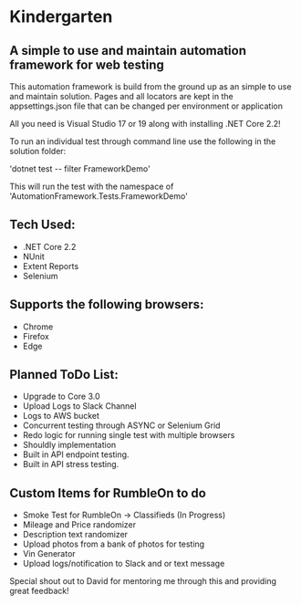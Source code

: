 # Kindergarten

## A simple to use and maintain automation framework for web testing

This automation framework is build from the ground up as an simple to use and maintain solution. Pages and all locators are kept in the appsettings.json file that can be changed per environment or application

All you need is Visual Studio 17 or 19 along with installing .NET Core 2.2!

To run an individual test through command line use the following in the solution folder:

'dotnet test -- filter FrameworkDemo'

This will run the test with the namespace of 'AutomationFramework.Tests.FrameworkDemo'

## Tech Used:
- .NET Core 2.2
- NUnit
- Extent Reports
- Selenium

## Supports the following browsers:
- Chrome
- Firefox
- Edge

## Planned ToDo List:
- Upgrade to Core 3.0
- Upload Logs to Slack Channel
- Logs to AWS bucket
- Concurrent testing through ASYNC or Selenium Grid
- Redo logic for running single test with multiple browsers
- Shouldly implementation 
- Built in API endpoint testing. 
- Built in API stress testing.

## Custom Items for RumbleOn to do
- Smoke Test for RumbleOn -> Classifieds (In Progress)
- Mileage and Price randomizer
- Description text randomizer
- Upload photos from a bank of photos for testing
- Vin Generator
- Upload logs/notification to Slack and or text message

Special shout out to David for mentoring me through this and providing great feedback!
